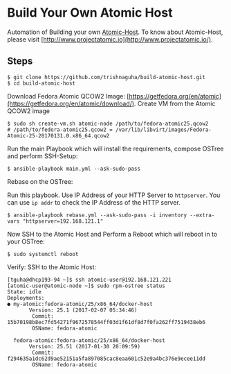 # Build Your Own Atomic Host
Automation of Building your own [Atomic-Host](http://www.projectatomic.io/).
To know about Atomic-Host, please visit [http://www.projectatomic.io](http://www.projectatomic.io/).

## Steps

```
$ git clone https://github.com/trishnaguha/build-atomic-host.git
$ cd build-atomic-host
```


Download Fedora Atomic QCOW2 Image: [https://getfedora.org/en/atomic](https://getfedora.org/en/atomic/download/).
Create VM from the Atomic QCOW2 image

```
$ sudo sh create-vm.sh atomic-node /path/to/fedora-atomic25.qcow2
# /path/to/fedora-atomic25.qcow2 = /var/lib/libvirt/images/Fedora-Atomic-25-20170131.0.x86_64.qcow2
```

Run the main Playbook which will install the requirements, compose OSTree and perform SSH-Setup:
```
$ ansible-playbook main.yml --ask-sudo-pass
```

Rebase on the OSTree:

Run this playbook. Use IP Address of your HTTP Server to `httpserver`.
You can use `ip addr` to check the IP Address of the HTTP server.
```
$ ansible-playbook rebase.yml --ask-sudo-pass -i inventory --extra-vars "httpserver=192.168.121.1"
```

Now SSH to the Atomic Host and Perform a Reboot which will reboot in to your OSTree:
```
$ sudo systemctl reboot
```

Verify: SSH to the Atomic Host:

```
[tguha@dhcp193-94 ~]$ ssh atomic-user@192.168.121.221
[atomic-user@atomic-node ~]$ sudo rpm-ostree status
State: idle
Deployments:
● my-atomic:fedora-atomic/25/x86_64/docker-host
       Version: 25.1 (2017-02-07 05:34:46)
        Commit: 15b70198b8ec7fd54271f9672578544ff03d1f61df8d7f0fa262ff7519438eb6
        OSName: fedora-atomic

  fedora-atomic:fedora-atomic/25/x86_64/docker-host
       Version: 25.51 (2017-01-30 20:09:59)
        Commit: f294635a1dc62d9ae52151a5fa897085cac8eaa601c52e9a4bc376e9ecee11dd
        OSName: fedora-atomic
```
